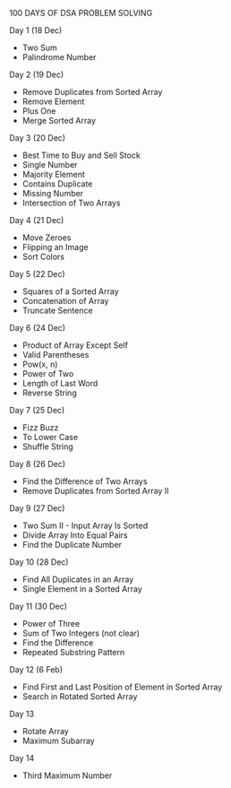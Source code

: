 100 DAYS OF DSA PROBLEM SOLVING

Day 1 (18 Dec)
  - Two Sum
  - Palindrome Number

Day 2 (19 Dec)
  - Remove Duplicates from Sorted Array
  - Remove Element
  - Plus One
  - Merge Sorted Array

Day 3 (20 Dec)
  - Best Time to Buy and Sell Stock
  - Single Number
  - Majority Element
  - Contains Duplicate
  - Missing Number
  - Intersection of Two Arrays

Day 4 (21 Dec)
   - Move Zeroes
   - Flipping an Image
   - Sort Colors

Day 5 (22 Dec)
   - Squares of a Sorted Array
   - Concatenation of Array
   - Truncate Sentence

Day 6 (24 Dec)
   - Product of Array Except Self
   - Valid Parentheses
   - Pow(x, n)
   - Power of Two
   - Length of Last Word
   - Reverse String
     
Day 7 (25 Dec)
   - Fizz Buzz
   - To Lower Case
   - Shuffle String

Day 8 (26 Dec)
   - Find the Difference of Two Arrays
   - Remove Duplicates from Sorted Array II

Day 9 (27 Dec)
   - Two Sum II - Input Array Is Sorted
   - Divide Array Into Equal Pairs
   - Find the Duplicate Number

Day 10 (28 Dec)
   - Find All Duplicates in an Array
   - Single Element in a Sorted Array

Day 11 (30 Dec)
   - Power of Three
   - Sum of Two Integers (not clear)
   - Find the Difference
   - Repeated Substring Pattern

Day 12 (6 Feb)
   - Find First and Last Position of Element in Sorted Array
   - Search in Rotated Sorted Array

Day 13 
  - Rotate Array
  - Maximum Subarray

Day 14
  - Third Maximum Number

     



